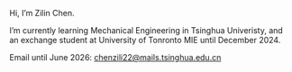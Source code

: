 Hi, I’m Zilin Chen.

I’m currently learning Mechanical Engineering in Tsinghua Univeristy, and an exchange student at University of Tonronto MIE until December 2024.

Email until June 2026: chenzili22@mails.tsinghua.edu.cn
